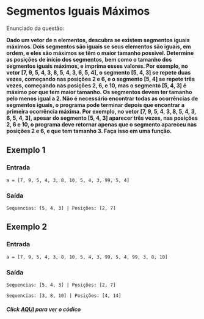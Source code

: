 # Segmentos Iguais Máximos

Enunciado da questão:

**Dado um vetor de n elementos, descubra se existem segmentos iguais máximos. Dois segmentos são iguais se seus elementos são iguais, em ordem, e eles são máximos se têm o maior tamanho possível. Determine as posições de início dos segmentos, bem como o tamanho dos segmentos iguais máximos, e imprima esses valores. Por exemplo, no vetor [7, 9, 5, 4, 3, 8, 5, 4, 3, 6, 5, 4], o segmento [5, 4, 3] se repete duas vezes, começando nas posições 2 e 6, e o segmento [5, 4] se repete três vezes, começando nas posições 2, 6, e 10, mas o segmento [5, 4, 3] é máximo por que tem maior tamanho. Os segmentos devem ter tamanho pelo menos igual a 2. Não é necessário encontrar todas as ocorrências de segmentos iguais, o programa pode terminar depois que encontrar a primeira ocorrência máxima. Por exemplo, no vetor [7, 9, 5, 4, 3, 8, 5, 4, 3, 6, 5, 4, 3], apesar do segmento [5, 4, 3] aparecer três vezes, nas posições 2, 6 e 10, o programa deve retornar apenas que o segmento apareceu nas posições 2 e 6, e que tem tamanho 3. Faça isso em uma função.**

## Exemplo 1

### Entrada
```a = [7, 9, 5, 4, 3, 8, 10, 5, 4, 3, 99, 5, 4]```

### Saída
```Sequencias: [5, 4, 3] | Posições: [2, 7]```

## Exemplo 2

### Entrada
```a = [7, 9, 5, 4, 3, 8, 10, 5, 4, 3, 99, 5, 4, 99, 3, 8, 10]```

### Saída
```Sequencias: [5, 4, 3] | Posições: [2, 7]```

```Sequencias: [3, 8, 10] | Posições: [4, 14]```

#### *Click [AQUI](https://github.com/tomaziu/Sequencias_Lista/blob/main/lista_sequenciais.py) para ver o códico*
